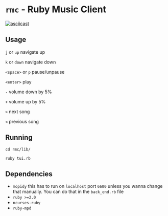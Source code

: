 # `rmc` - Ruby Music Client

[![asciicast](https://asciinema.org/a/4r9onc2inom7lnb8aratn69tr.png)](https://asciinema.org/a/4r9onc2inom7lnb8aratn69tr)

## Usage

`j` or `up` navigate up

`k` or `down` navigate down

`<space>` or `p` pause/unpause

`<enter>` play

`-` volume down by 5%

`+` volume up by 5%

`>` next song

`<` previous song

## Running

`cd rmc/lib/`

`ruby tui.rb`

## Dependencies

* `mopidy` this has to run on `localhost` port `6600` unless you wanna change that manually. You can do that in the `back_end.rb` file
* `ruby >=2.0`
* `ncurses-ruby`
* `ruby-mpd`
